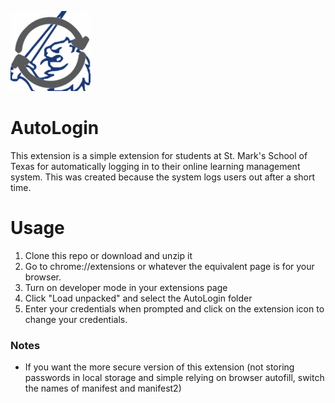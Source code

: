 ![autologin icon](icon128.png)
# AutoLogin 
This extension is a simple extension for students at St. Mark's School of Texas for automatically logging in to their online learning management system. This was created because the system logs users out after a short time. 

# Usage
1. Clone this repo or download and unzip it
2. Go to chrome://extensions or whatever the equivalent page is for your browser.
3. Turn on developer mode in your extensions page
4. Click "Load unpacked" and select the AutoLogin folder
5. Enter your credentials when prompted and click on the extension icon to change your credentials.
### Notes
- If you want the more secure version of this extension (not storing passwords in local storage and simple relying on browser autofill, switch the names of manifest and manifest2)